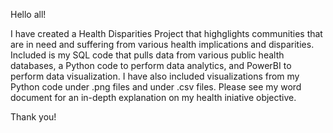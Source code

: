 Hello all!

I have created a Health Disparities Project that highglights communities that are in need and suffering from various health implications and disparities.
Included is my SQL code that pulls data from various public health databases, a Python code to perform data analytics, and PowerBI to perform data visualization. 
I have also included visualizations from my Python code under .png files and under .csv files. 
Please see my word document for an in-depth explanation on my health iniative objective. 

Thank you!
